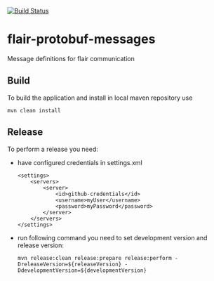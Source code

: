[![Build Status](https://dev.azure.com/VizCentric/Flair%20BI/_apis/build/status/viz-centric.flair-protobuf-messages?branchName=master)](https://dev.azure.com/VizCentric/Flair%20BI/_build/latest?definitionId=2&branchName=master)

# flair-protobuf-messages
Message definitions for flair communication

## Build

To build the application and install in local maven repository use

```
mvn clean install
```

## Release

To perform a release you need:
*  have configured credentials in settings.xml

    ```
    <settings>  
        <servers>  
            <server>
                <id>github-credentials</id>  
                <username>myUser</username>  
                <password>myPassword</password>  
            </server>   
        </servers>
    </settings>   
    ```
* run following command you need to set development version and release version:

   ``` 
   mvn release:clean release:prepare release:perform -DreleaseVersion=${releaseVersion} -DdevelopmentVersion=${developmentVersion}
   ```

